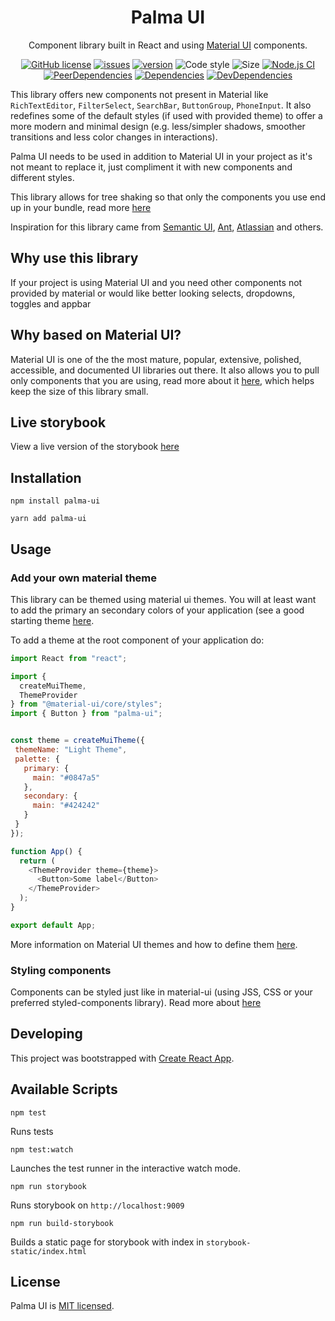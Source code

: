 <h1 align="center">Palma UI</h1>

<div align="center">
Component library built in React and using <a href="https://material-ui.com">Material UI</a> components.

[![GitHub license](https://img.shields.io/github/license/luisott/palma-ui)](LICENSE)
[![issues](https://img.shields.io/github/issues/luisott/palma-ui)](https://github.com/luisott/palma-ui/issues)
[![version](https://img.shields.io/npm/v/palma-ui)](https://www.npmjs.com/package/palma-ui)
![Code style](https://img.shields.io/badge/code_style-prettier-ff69b4.svg)
![Size](https://badgen.net/bundlephobia/minzip/palma-ui)
[![Node.js CI](https://github.com/luisott/palma-ui/workflows/Node.js%20CI/badge.svg)](https://github.com/luisott/palma-ui/actions?query=workflow%3A%22Node.js+CI%22)
[![PeerDependencies](https://david-dm.org/luisott/palma-ui/master/peer-status.svg)](https://david-dm.org/luisott/palma-ui/master?type=peer)
[![Dependencies](https://david-dm.org/luisott/palma-ui/master/status.svg)](https://david-dm.org/luisott/palma-ui/master)
[![DevDependencies](https://david-dm.org/luisott/palma-ui/master/dev-status.svg)](https://david-dm.org/luisott/palma-ui/master?type=dev)


</div>

This library offers new components not present in Material like `RichTextEditor`, `FilterSelect`, `SearchBar`, 
`ButtonGroup`, `PhoneInput`. 
It also redefines some of the default styles (if used with provided theme) to offer a more modern and minimal design 
(e.g. less/simpler shadows, smoother transitions and less color changes in interactions). 

Palma UI needs to be used in addition to Material UI in your project as it's not meant to replace it, just compliment it with
new components and different styles.  

This library allows for tree shaking so that only the components you use end up in your bundle, read more 
[here](https://material-ui.com/guides/minimizing-bundle-size)

Inspiration for this library came from [Semantic UI](https://react.semantic-ui.com/), 
[Ant](https://ant.design/), [Atlassian](https://atlassian.design) and others.

## Why use this library
If your project is using Material UI and you need other components not provided by material or would like better looking
selects, dropdowns, toggles and appbar

## Why based on Material UI?
Material UI is one of the the most mature, popular, extensive, polished, accessible, and documented UI libraries out there. 
It also allows you to pull only components that you are using, read more about it [here](https://material-ui.com/guides/minimizing-bundle-size/), 
which helps keep the size of this library small.

## Live storybook
View a live version of the storybook [here](https://luisott.github.io/palma-ui)


## Installation
`npm install palma-ui`  

`yarn add palma-ui`

## Usage

### Add your own material theme
This library can be themed using material ui themes. You will at least want to add the primary an secondary
colors of your application (see a good starting theme [here](https://github.com/luisott/palma-ui/blob/master/src/styles/themes.js).  

To add a theme at the root component of your application do:
~~~js
import React from "react";

import {
  createMuiTheme,
  ThemeProvider
} from "@material-ui/core/styles";
import { Button } from "palma-ui";


const theme = createMuiTheme({
 themeName: "Light Theme",
 palette: {
   primary: {
     main: "#0847a5"
   },
   secondary: {
     main: "#424242"
   }
 }
});

function App() {
  return (
    <ThemeProvider theme={theme}>
      <Button>Some label</Button>
    </ThemeProvider>
  );
}

export default App;

~~~

More information on Material UI themes and how to define them [here](https://material-ui.com/customization/theming/). 

### Styling components
Components can be styled just like in material-ui (using JSS, CSS or your preferred styled-components library). 
Read more about [here](https://material-ui.com/guides/interoperability/)


## Developing

This project was bootstrapped with [Create React App](https://github.com/facebook/create-react-app).

## Available Scripts

`npm test`

Runs tests

`npm test:watch`

Launches the test runner in the interactive watch mode.<br />

`npm run storybook`

Runs storybook on `http://localhost:9009`

`npm run build-storybook`

Builds a static page for storybook with index in `storybook-static/index.html`      

## License

Palma UI is [MIT licensed](LICENSE).